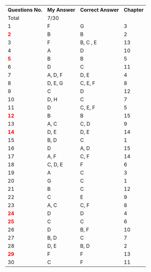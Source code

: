 <table>
  <tr>
    <th>Questions No.</th>
    <th>My Answer</th>
    <th>Correct Answer</th>
    <th>Chapter</th>
  </tr>
  <tr>
    <td>Total</td>
    <td>7/30</td>
    <td></td>
    <td></td>
  </tr>
  <tr>
    <td>1</td>
    <td>F</td>
    <td>G</td>
    <td>3</td>
  </tr>
  <tr>
    <td style="color: red;"><b>2</b></td>
    <td>B</td>
    <td>B</td>
    <td>2</td>
  </tr>
  <tr>
    <td>3</td>
    <td>F</td>
    <td>B, C , E</td>
    <td>13</td>
  </tr>
  <tr>
    <td>4</td>
    <td>A</td>
    <td>D</td>
    <td>10</td>
  </tr>
  <tr>
    <td style="color: red;"><b>5</b></td>
    <td>B</td>
    <td>B</td>
    <td>5</td>
  </tr>
  <tr>
    <td>6</td>
    <td>D</td>
    <td>C</td>
    <td>11</td>
  </tr>
  <tr>
    <td>7</td>
    <td>A, D, F</td>
    <td>D, E</td>
    <td>4</td>
  </tr>
  <tr>
    <td>8</td>
    <td>D, E, G</td>
    <td>C, E, F</td>
    <td>8</td>
  </tr>
  <tr>
    <td>9</td>
    <td>C</td>
    <td>D</td>
    <td>12</td>
  </tr>
  <tr>
    <td>10</td>
    <td>D, H</td>
    <td>C</td>
    <td>7</td>
  </tr>
  <tr>
    <td>11</td>
    <td>D</td>
    <td>C, E, F</td>
    <td>5</td>
  </tr>
  <tr>
    <td style="color: red;"><b>12</b></td>
    <td>B</td>
    <td>B</td>
    <td>15</td>
  </tr>
  <tr>
    <td>13</td>
    <td>A, C</td>
    <td>C, D</td>
    <td>9</td>
  </tr>
  <tr>
    <td style="color: red;"><b>14</b></td>
    <td>D, E</td>
    <td>D, E</td>
    <td>14</td>
  </tr>
  <tr>
    <td>15</td>
    <td>B, D</td>
    <td>C</td>
    <td>1</td>
  </tr>
  <tr>
    <td>16</td>
    <td>D</td>
    <td>A, D</td>
    <td>15</td>
  </tr>
  <tr>
    <td>17</td>
    <td>A, F</td>
    <td>C, F</td>
    <td>14</td>
  </tr>
  <tr>
    <td>18</td>
    <td>C, D, E</td>
    <td>F</td>
    <td>6</td>
  </tr>
  <tr>
    <td>19</td>
    <td>A</td>
    <td>C</td>
    <td>3</td>
  </tr>
  <tr>
    <td>20</td>
    <td>G</td>
    <td>C</td>
    <td>1</td>
  </tr>
  <tr>
    <td>21</td>
    <td>B</td>
    <td>C</td>
    <td>12</td>
  </tr>
  <tr>
    <td>22</td>
    <td>C</td>
    <td>E</td>
    <td>9</td>
  </tr>
  <tr>
    <td>23</td>
    <td>A, C</td>
    <td>C, F</td>
    <td>8</td>
  </tr>
  <tr>
    <td style="color: red;"><b>24</b></td>
    <td>D</td>
    <td>D</td>
    <td>4</td>
  </tr>
  <tr>
    <td style="color: red;"><b>25</b></td>
    <td>C</td>
    <td>C</td>
    <td>6</td>
  </tr>
  <tr>
    <td>26</td>
    <td>D</td>
    <td>B, F</td>
    <td>10</td>
  </tr>
  <tr>
    <td>27</td>
    <td>B, D</td>
    <td>C</td>
    <td>7</td>
  </tr>
  <tr>
    <td>28</td>
    <td>D, E</td>
    <td>B, D</td>
    <td>2</td>
  </tr>
  <tr>
    <td style="color: red;"><b>29</b></td>
    <td>F</td>
    <td>F</td>
    <td>13</td>
  </tr>
  <tr>
    <td>30</td>
    <td>C</td>
    <td>F</td>
    <td>11</td>
  </tr>
  
</table>
